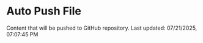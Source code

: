 # Auto Push File

Content that will be pushed to GitHub repository.
Last updated: 07/21/2025, 07:07:45 PM